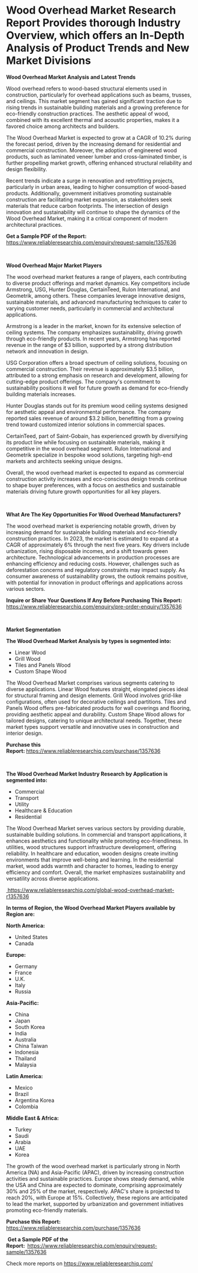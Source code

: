 <p><h1>Wood Overhead Market Research Report Provides thorough Industry Overview, which offers an In-Depth Analysis of Product Trends and New Market Divisions</h1></p><p><strong>Wood Overhead Market Analysis and Latest Trends</strong></p>
<p><p>Wood overhead refers to wood-based structural elements used in construction, particularly for overhead applications such as beams, trusses, and ceilings. This market segment has gained significant traction due to rising trends in sustainable building materials and a growing preference for eco-friendly construction practices. The aesthetic appeal of wood, combined with its excellent thermal and acoustic properties, makes it a favored choice among architects and builders.</p><p>The Wood Overhead Market is expected to grow at a CAGR of 10.2% during the forecast period, driven by the increasing demand for residential and commercial construction. Moreover, the adoption of engineered wood products, such as laminated veneer lumber and cross-laminated timber, is further propelling market growth, offering enhanced structural reliability and design flexibility.</p><p>Recent trends indicate a surge in renovation and retrofitting projects, particularly in urban areas, leading to higher consumption of wood-based products. Additionally, government initiatives promoting sustainable construction are facilitating market expansion, as stakeholders seek materials that reduce carbon footprints. The intersection of design innovation and sustainability will continue to shape the dynamics of the Wood Overhead Market, making it a critical component of modern architectural practices.</p></p>
<p><strong>Get a Sample PDF of the Report:&nbsp;</strong> <a href="https://www.reliableresearchiq.com/enquiry/request-sample/1357636?utm_campaign=3202&utm_medium=2&utm_source=Github&utm_content=ia&utm_term=22032025&utm_id=wood-overhead">https://www.reliableresearchiq.com/enquiry/request-sample/1357636</a></p>
<p>&nbsp;</p>
<p><strong>Wood Overhead Major Market Players</strong></p>
<p><p>The wood overhead market features a range of players, each contributing to diverse product offerings and market dynamics. Key competitors include Armstrong, USG, Hunter Douglas, CertainTeed, Rulon International, and Geometrik, among others. These companies leverage innovative designs, sustainable materials, and advanced manufacturing techniques to cater to varying customer needs, particularly in commercial and architectural applications.</p><p>Armstrong is a leader in the market, known for its extensive selection of ceiling systems. The company emphasizes sustainability, driving growth through eco-friendly products. In recent years, Armstrong has reported revenue in the range of $3 billion, supported by a strong distribution network and innovation in design.</p><p>USG Corporation offers a broad spectrum of ceiling solutions, focusing on commercial construction. Their revenue is approximately $3.5 billion, attributed to a strong emphasis on research and development, allowing for cutting-edge product offerings. The company's commitment to sustainability positions it well for future growth as demand for eco-friendly building materials increases.</p><p>Hunter Douglas stands out for its premium wood ceiling systems designed for aesthetic appeal and environmental performance. The company reported sales revenue of around $3.2 billion, benefitting from a growing trend toward customized interior solutions in commercial spaces. </p><p>CertainTeed, part of Saint-Gobain, has experienced growth by diversifying its product line while focusing on sustainable materials, making it competitive in the wood overhead segment. Rulon International and Geometrik specialize in bespoke wood solutions, targeting high-end markets and architects seeking unique designs.</p><p>Overall, the wood overhead market is expected to expand as commercial construction activity increases and eco-conscious design trends continue to shape buyer preferences, with a focus on aesthetics and sustainable materials driving future growth opportunities for all key players.</p></p>
<p>&nbsp;</p>
<p><strong>What Are The Key Opportunities For Wood Overhead Manufacturers?</strong></p>
<p><p>The wood overhead market is experiencing notable growth, driven by increasing demand for sustainable building materials and eco-friendly construction practices. In 2023, the market is estimated to expand at a CAGR of approximately 6% through the next five years. Key drivers include urbanization, rising disposable incomes, and a shift towards green architecture. Technological advancements in production processes are enhancing efficiency and reducing costs. However, challenges such as deforestation concerns and regulatory constraints may impact supply. As consumer awareness of sustainability grows, the outlook remains positive, with potential for innovation in product offerings and applications across various sectors.</p></p>
<p><strong>Inquire or Share Your Questions If Any Before Purchasing This Report:</strong> <a href="https://www.reliableresearchiq.com/enquiry/pre-order-enquiry/1357636?utm_campaign=3202&utm_medium=2&utm_source=Github&utm_content=ia&utm_term=22032025&utm_id=wood-overhead">https://www.reliableresearchiq.com/enquiry/pre-order-enquiry/1357636</a></p>
<p>&nbsp;</p>
<p><strong>Market Segmentation</strong></p>
<p><strong>The Wood Overhead Market Analysis by types is segmented into:</strong></p>
<p><ul><li>Linear Wood</li><li>Grill Wood</li><li>Tiles and Panels Wood</li><li>Custom Shape Wood</li></ul></p>
<p><p>The Wood Overhead Market comprises various segments catering to diverse applications. Linear Wood features straight, elongated pieces ideal for structural framing and design elements. Grill Wood involves grid-like configurations, often used for decorative ceilings and partitions. Tiles and Panels Wood offers pre-fabricated products for wall coverings and flooring, providing aesthetic appeal and durability. Custom Shape Wood allows for tailored designs, catering to unique architectural needs. Together, these market types support versatile and innovative uses in construction and interior design.</p></p>
<p><strong>Purchase this Report:&nbsp;</strong><a href="https://www.reliableresearchiq.com/purchase/1357636?utm_campaign=3202&utm_medium=2&utm_source=Github&utm_content=ia&utm_term=22032025&utm_id=wood-overhead">https://www.reliableresearchiq.com/purchase/1357636</a></p>
<p>&nbsp;</p>
<p><strong>The Wood Overhead Market Industry Research by Application is segmented into:</strong></p>
<p><ul><li>Commercial</li><li>Transport</li><li>Utility</li><li>Healthcare & Education</li><li>Residential</li></ul></p>
<p><p>The Wood Overhead Market serves various sectors by providing durable, sustainable building solutions. In commercial and transport applications, it enhances aesthetics and functionality while promoting eco-friendliness. In utilities, wood structures support infrastructure development, offering reliability. In healthcare and education, wooden designs create inviting environments that improve well-being and learning. In the residential market, wood adds warmth and character to homes, leading to energy efficiency and comfort. Overall, the market emphasizes sustainability and versatility across diverse applications.</p></p>
<p><a href="https://www.reliableresearchiq.com/global-wood-overhead-market-r1357636?utm_campaign=3202&utm_medium=2&utm_source=Github&utm_content=ia&utm_term=22032025&utm_id=wood-overhead">&nbsp;https://www.reliableresearchiq.com/global-wood-overhead-market-r1357636</a></p>
<p><strong>In terms of Region, the Wood Overhead Market Players available by Region are:</strong></p>
<p>
    <p> <strong> North America: </strong>
        <ul>
            <li>United States</li>
            <li>Canada</li>
        </ul>
        </p> 
    <p> <strong> Europe: </strong>
        <ul>
            <li>Germany</li>
            <li>France</li>
            <li>U.K.</li>
            <li>Italy</li>
            <li>Russia</li>
        </ul>
        </p> 
    <p> <strong> Asia-Pacific: </strong>
        <ul>
            <li>China</li>
            <li>Japan</li>
            <li>South Korea</li>
            <li>India</li>
            <li>Australia</li>
            <li>China Taiwan</li>
            <li>Indonesia</li>
            <li>Thailand</li>
            <li>Malaysia</li>
        </ul>
        </p> 
    <p> <strong> Latin America: </strong>
        <ul>
            <li>Mexico</li>
            <li>Brazil</li>
            <li>Argentina Korea</li>
            <li>Colombia</li>
        </ul>
        </p> 
    <p> <strong> Middle East & Africa: </strong>
        <ul>
            <li>Turkey</li>
            <li>Saudi</li>
            <li>Arabia</li>
            <li>UAE</li>
            <li>Korea</li>
        </ul>
    </p>
    </p>
<p><p>The growth of the wood overhead market is particularly strong in North America (NA) and Asia-Pacific (APAC), driven by increasing construction activities and sustainable practices. Europe shows steady demand, while the USA and China are expected to dominate, comprising approximately 30% and 25% of the market, respectively. APAC's share is projected to reach 20%, with Europe at 15%. Collectively, these regions are anticipated to lead the market, supported by urbanization and government initiatives promoting eco-friendly materials.</p></p>
<p><strong>Purchase this Report: </strong><a href="https://www.reliableresearchiq.com/purchase/1357636?utm_campaign=3202&utm_medium=2&utm_source=Github&utm_content=ia&utm_term=22032025&utm_id=wood-overhead">https://www.reliableresearchiq.com/purchase/1357636</a></p>
<p>&nbsp;<strong>Get a Sample PDF of the Report:&nbsp;&nbsp;</strong><a href="https://www.reliableresearchiq.com/enquiry/request-sample/1357636?utm_campaign=3202&utm_medium=2&utm_source=Github&utm_content=ia&utm_term=22032025&utm_id=wood-overhead">https://www.reliableresearchiq.com/enquiry/request-sample/1357636</a></p>
<p><strong></strong></p>
<p>Check more reports on <a href="https://www.reliableresearchiq.com/?utm_campaign=3202&utm_medium=2&utm_source=Github&utm_content=ia&utm_term=22032025&utm_id=wood-overhead">https://www.reliableresearchiq.com/</a></p>